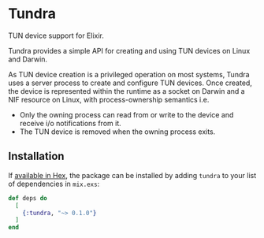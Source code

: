 # Tundra

TUN device support for Elixir.

Tundra provides a simple API for creating and using TUN devices on Linux and Darwin.

As TUN device creation is a privileged operation on most systems, Tundra uses a
server process to create and configure TUN devices. Once created, the device is
represented within the runtime as a socket on Darwin and a NIF resource on Linux,
with process-ownership semantics i.e.

- Only the owning process can read from or write to the device and receive i/o
  notifications from it.
- The TUN device is removed when the owning process exits.

## Installation

If [available in Hex](https://hex.pm/docs/publish), the package can be installed
by adding `tundra` to your list of dependencies in `mix.exs`:

```elixir
def deps do
  [
    {:tundra, "~> 0.1.0"}
  ]
end
```


